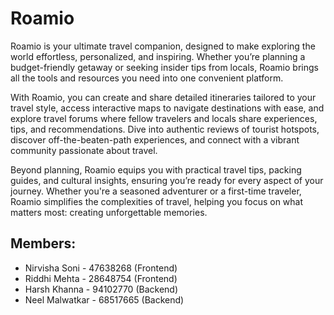 # Roamio

Roamio is your ultimate travel companion, designed to make exploring the world effortless, personalized, and inspiring. Whether you’re planning a budget-friendly getaway or seeking insider tips from locals, Roamio brings all the tools and resources you need into one convenient platform.

With Roamio, you can create and share detailed itineraries tailored to your travel style, access interactive maps to navigate destinations with ease, and explore travel forums where fellow travelers and locals share experiences, tips, and recommendations. Dive into authentic reviews of tourist hotspots, discover off-the-beaten-path experiences, and connect with a vibrant community passionate about travel.

Beyond planning, Roamio equips you with practical travel tips, packing guides, and cultural insights, ensuring you’re ready for every aspect of your journey. Whether you're a seasoned adventurer or a first-time traveler, Roamio simplifies the complexities of travel, helping you focus on what matters most: creating unforgettable memories.

## Members:
- Nirvisha Soni - 47638268 (Frontend)
- Riddhi Mehta - 28648754 (Frontend)
- Harsh Khanna - 94102770 (Backend)
- Neel Malwatkar - 68517665 (Backend)
